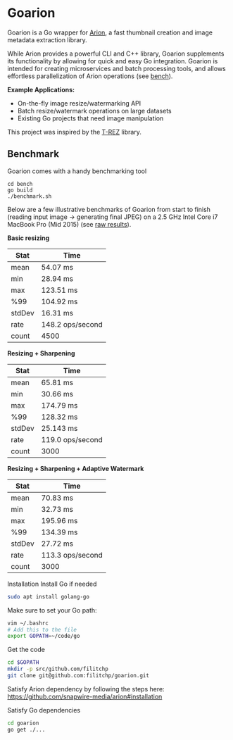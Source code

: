 # Goarion
Goarion is a Go wrapper for [Arion](https://github.com/snapwire-media/arion), a fast thumbnail creation and 
image metadata extraction library. 

While Arion provides a powerful CLI and C++ library, Goarion supplements its functionality by allowing for
quick and easy Go integration.  Goarion is intended for creating microservices and batch processing tools, and allows effortless parallelization of Arion operations (see [bench](bench/main.go)).

**Example Applications:**
* On-the-fly image resize/watermarking API
* Batch resize/watermark operations on large datasets
* Existing Go projects that need image manipulation

This project was inspired by the [T-REZ](https://github.com/DAddYE/trez) library.  

## Benchmark
Goarion comes with a handy benchmarking tool
```
cd bench
go build
./benchmark.sh
```

Below are a few illustrative benchmarks of Goarion from start to finish (reading input image -> generating final JPEG) on a 2.5 GHz Intel Core i7 MacBook Pro (Mid 2015) (see [raw results](https://raw.githubusercontent.com/wiki/filitchp/goarion/benchmarks/2.5-GHz-Intel-Core-i7-MacBook-Pro-Mid-2015.txt)).

**Basic resizing**

| Stat | Time |
|-----------|---------|
| mean      | 54.07 ms |
| min       | 28.94 ms |
| max       | 123.51 ms |
| %99       | 104.92 ms |
| stdDev    | 16.31 ms |
| rate      | 148.2 ops/second |
| count     | 4500 |

**Resizing + Sharpening**

| Stat | Time |
|-----------|---------|
| mean      | 65.81 ms |
| min       | 30.66 ms |
| max       | 174.79 ms |
| %99       | 128.32 ms |
| stdDev    | 25.143 ms |
| rate      | 119.0 ops/second |
| count     | 3000 |

**Resizing + Sharpening + Adaptive Watermark**
     
| Stat | Time |
|-----------|---------|
| mean      | 70.83 ms |
| min       | 32.73 ms |
| max       | 195.96 ms |
| %99       | 134.39 ms |
| stdDev    | 27.72 ms |
| rate      | 113.3 ops/second |
| count     | 3000 |

Installation
Install Go if needed
```bash
sudo apt install golang-go
```
Make sure to set your Go path:
```bash
vim ~/.bashrc
# Add this to the file 
export GOPATH=~/code/go
```
Get the code
```bash
cd $GOPATH
mkdir -p src/github.com/filitchp
git clone git@github.com:filitchp/goarion.git
```
Satisfy Arion dependency by following the steps here: https://github.com/snapwire-media/arion#installation

Satisfy Go dependencies
```bash
cd goarion
go get ./...
```

